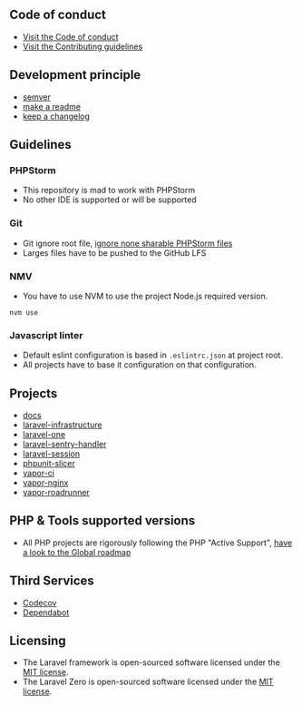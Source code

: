 ## Code of conduct

- [Visit the Code of conduct](https://github.com/abenevaut/opensource/blob/master/.github/CODE_OF_CONDUCT.md)
- [Visit the Contributing guidelines](https://github.com/abenevaut/opensource/blob/master/.github/CONTRIBUTING.md)

## Development principle

- [semver](https://semver.org/)
- [make a readme](https://www.makeareadme.com/)
- [keep a changelog](https://keepachangelog.com/en/1.0.0/)

## Guidelines

### PHPStorm

- This repository is mad to work with PHPStorm
- No other IDE is supported or will be supported

### Git

- Git ignore root file, [ignore none sharable PHPStorm files](https://intellij-support.jetbrains.com/hc/en-us/articles/206544839)
- Larges files have to be pushed to the GitHub LFS

### NMV

- You have to use NVM to use the project Node.js required version.

```shell
nvm use
```

### Javascript linter

- Default eslint configuration is based in `.eslintrc.json` at project root.
- All projects have to base it configuration on that configuration.

## Projects

- [docs](/abenevaut/opensource/wiki/docs)
- [laravel-infrastructure](/abenevaut/opensource/wiki/laravel-infrastructure)
- [laravel-one](/abenevaut/opensource/wiki/laravel-one)
- [laravel-sentry-handler](/abenevaut/opensource/wiki/laravel-sentry-handler)
- [laravel-session](/abenevaut/opensource/wiki/laravel-session)
- [phpunit-slicer](/abenevaut/opensource/wiki/phpunit-slicer)
- [vapor-ci](/abenevaut/opensource/wiki/vapor-ci)
- [vapor-nginx](/abenevaut/opensource/wiki/vapor-nginx)
- [vapor-roadrunner](/abenevaut/opensource/wiki/vapor-roadrunner)

## PHP & Tools supported versions

- All PHP projects are rigorously following the PHP "Active Support", [have a look to the Global roadmap](https://github.com/users/abenevaut/projects/14)

## Third Services

- [Codecov](/abenevaut/opensource/wiki/ThirdServices/Codecov)
- [Dependabot](/abenevaut/opensource/wiki/ThirdServices/Dependabot)

## Licensing

- The Laravel framework is open-sourced software licensed under the [MIT license](https://opensource.org/license/mit/).
- The Laravel Zero is open-sourced software licensed under the [MIT license](https://opensource.org/license/mit/).
